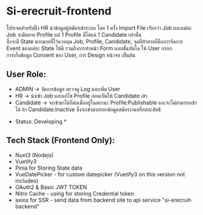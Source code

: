 # Si-erecruit-frontend

โปรเจคสำหรับฝั่ง HR นำข้อมูลผู้สมัครเข้าระบบ โดย 1 ครั้ง Import File เรัยกว่า Job และแต่ละ Job จะมีหลาย Profile แต่ 1 Profile มีได้แค่ 1 Candidate เท่านั้น \
ซึ่งจะมี State มากมายที่ไว้ควบคุม Job, Profile, Candidate, จุดที่ท้าทายก็คือการจัดการ Event ของแต่ละ State ให้ดี รวมถึงการทำหน้า Form แบบขั้นบันได ให้ User กรอก \
การเก็บข้อมูล Consent ของ User, การ Design หน้าจอ เป็นต้น

## User Role:
- ADMIN -> จัดการข้อมูล ตรวจดู Log และเพิ่ม User 
- HR -> นำเข้า Job และแก้ไข Profile ก่อนเปิดให้ Candidate เข้า
- Candidate -> จะเข้ามาได้ก็ต่อเมื่ออยู่ในสถานะ Profile:Publishable และจะไม่สามารถเข้าได้ ถ้า Candidate:Inactive ซึ่งจะเข้ามากรอกข้อมูลสมัครงานหรือสละสิทธิ

* Status: Developing *

## Tech Stack (Frontend Only):
- Nuxt3 (Nodejs)
- Vuetify3
- Pinia for Storing State data
- VueDatePicker - for custom datepicker (Vuetify3 on this version not includes)
- OAuth2 & Basic JWT TOKEN
- Nitro Cache - using for storing Credential token
- axios for SSR - send data from backend site to api service "si-erecruit-backend"

